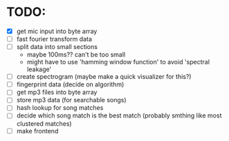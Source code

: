 # TODO:
- [X] get mic input into byte array
- [ ] fast fourier transform data
- [ ] split data into small sections
  * maybe 100ms?? can't be too small
  * might have to use 'hamming window function' to avoid 'spectral leakage'
- [ ] create spectrogram (maybe make a quick visualizer for this?)
- [ ] fingerprint data (decide on algorithm)
- [ ] get mp3 files into byte array
- [ ] store mp3 data (for searchable songs)
- [ ] hash lookup for song matches
- [ ] decide which song match is the best match (probably smthing like most clustered matches)
- [ ] make frontend
